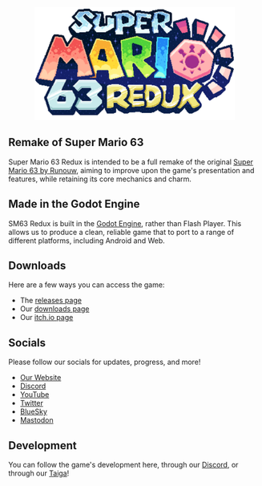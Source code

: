 <p align="center">
  <a href="https://sm63redux.com">
	<img src="meta/logo.png" width="400" alt="Super Mario 63 Redux logo">
  </a>
</p>

## Remake of Super Mario 63
Super Mario 63 Redux is intended to be a full remake of the original [Super Mario 63 by Runouw](http://runouw.com/games/sm63/), aiming to improve upon the game's presentation and features, while retaining its core mechanics and charm.

## Made in the Godot Engine
SM63 Redux is built in the [Godot Engine](https://godotengine.org/), rather than Flash Player. This allows us to produce a clean, reliable game that to port to a range of different platforms, including Android and Web.

## Downloads
Here are a few ways you can access the game:
- The [releases page](https://github.com/Redux-Team/SM63Redux/releases)
- Our [downloads page](https://sm63redux.com/game)
- Our [itch.io page](https://redux-team.itch.io/sm63redux)

## Socials
Please follow our socials for updates, progress, and more!
- [Our Website](https://sm63redux.com)
- [Discord](https://discord.gg/ctkyscUSBA)
- [YouTube](https://www.youtube.com/@ReduxTeam)
- [Twitter](https://x.com/TeamRedux)
- [BlueSky](https://bsky.app/profile/reduxteam.bsky.social)
- [Mastodon](https://wetdry.world/@reduxteam)

## Development
You can follow the game's development here, through our [Discord](https://discord.gg/ctkyscUSBA), or through our [Taiga](https://tree.taiga.io/project/reduxteam-super-mario-63-redux/timeline)!
